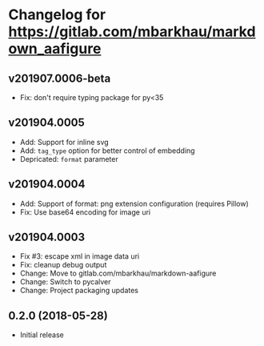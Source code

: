 # Changelog for https://gitlab.com/mbarkhau/markdown_aafigure

## v201907.0006-beta

 - Fix: don't require typing package for py<35


## v201904.0005

 - Add: Support for inline svg
 - Add: `tag_type` option for better control of embedding
 - Depricated: `format` parameter


## v201904.0004

 - Add: Support of format: png extension configuration (requires Pillow)
 - Fix: Use base64 encoding for image uri


## v201904.0003

 - Fix #3: escape xml in image data uri
 - Fix: cleanup debug output
 - Change: Move to gitlab.com/mbarkhau/markdown-aafigure
 - Change: Switch to pycalver
 - Change: Project packaging updates
 

## 0.2.0 (2018-05-28)

 - Initial release
